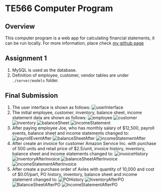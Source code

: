 # TE566 Computer Program
## Overview
This computer program is a web app for calculating financial statements, it can be 
run locally. For more information, place check [my github page](https://github.com/DDjackson272/TE566-final-project)
## Assignment 1
1. MySQL is used as the database.
2. Definition of employee, customer, vendor tables are under `./server/models` folder.
## Final Submission
1. The user interface is shown as follows:
![userInterface](/screenshot/UI.png)
2. The initial employee, customer, inventory, balance sheet, income statement data are shown as follows:
![employee](/screenshot/Employee.png)
![customer](/screenshot/Customer.png)
![inventory](/screenshot/Inventory.png)
![balanceSheet](/screenshot/BalanceSheet.png)
![incomeStatement](/screenshot/IncomeStatement.png)
3. After paying employee Joe, who has monthly salary of $12,500, payroll events, balance sheet and income statements changed to:
![payrollEventAfter](/screenshot/PayrollEventAfterPay.png)
![balanceSheetAfter](/screenshot/BalanceSheetAfterPay.png)
![incomeStatementAfter](/screenshot/IncomeStatementAfterPay.png)
4. After create an invoice for customer Amazon Service Inc. with purchase of 500 units and retail price of $2.5/unit, 
invoice history, inventory, balance sheet and income statements changed to:
![invoiceHistory](/screenshot/InvoiceHistory.png)
![inventoryAfterInvoice](/screenshot/InventoryAfter.png)
![balanceSheetAfterInvoice](/screenshot/BalanceSheetAfterInvoice.png)
![incomeStatementAfterInvoice](/screenshot/IncomeStatementAfterInvoice.png)
5. After create a purchase order of Axles with quantity of 10,000 and cost of $0.01/part, PO history, inventory, 
balance sheet and income statement changed to:
![POHistory](/screenshot/POHistory.png)
![InventoryAfterPO](/screenshot/InventoryAfterPO.png)
![BalanceSheetAfterPO](/screenshot/BalanceSheetAfterPO.png)
![IncomeStatementAfterPO](/screenshot/IncomeStatementAfterPO.png)